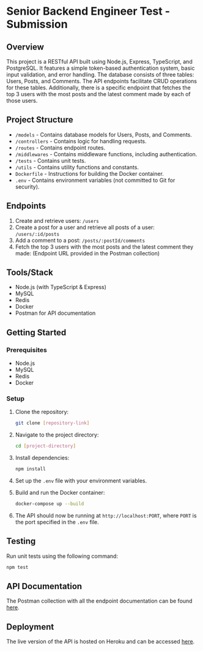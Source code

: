 # Senior Backend Engineer Test - Submission

## Overview

This project is a RESTful API built using Node.js, Express, TypeScript, and PostgreSQL. It features a simple token-based authentication system, basic input validation, and error handling. The database consists of three tables: Users, Posts, and Comments. The API endpoints facilitate CRUD operations for these tables. Additionally, there is a specific endpoint that fetches the top 3 users with the most posts and the latest comment made by each of those users.

## Project Structure

- `/models` - Contains database models for Users, Posts, and Comments.
- `/controllers` - Contains logic for handling requests.
- `/routes` - Contains endpoint routes.
- `/middlewares` - Contains middleware functions, including authentication.
- `/tests` - Contains unit tests.
- `/utils` - Contains utility functions and constants.
- `Dockerfile` - Instructions for building the Docker container.
- `.env` - Contains environment variables (not committed to Git for security).

## Endpoints

1. Create and retrieve users: `/users`
2. Create a post for a user and retrieve all posts of a user: `/users/:id/posts`
3. Add a comment to a post: `/posts/:postId/comments`
4. Fetch the top 3 users with the most posts and the latest comment they made: (Endpoint URL provided in the Postman collection)

## Tools/Stack

- Node.js (with TypeScript & Express)
- MySQL
- Redis
- Docker
- Postman for API documentation

## Getting Started

### Prerequisites

- Node.js
- MySQL
- Redis
- Docker

### Setup

1. Clone the repository:

   ```bash
   git clone [repository-link]
   ```

2. Navigate to the project directory:

   ```bash
   cd [project-directory]
   ```

3. Install dependencies:

   ```bash
   npm install
   ```

4. Set up the `.env` file with your environment variables.

5. Build and run the Docker container:

   ```bash
   docker-compose up --build
   ```

6. The API should now be running at `http://localhost:PORT`, where `PORT` is the port specified in the `.env` file.

## Testing

Run unit tests using the following command:

```bash
npm test
```

## API Documentation

The Postman collection with all the endpoint documentation can be found [here](https://documenter.getpostman.com/view/20922064/2s9Y5ZugQd#intro).

## Deployment

The live version of the API is hosted on Heroku and can be accessed [here](https://risevesttest-276191955a1f.herokuapp.com/v1/).
